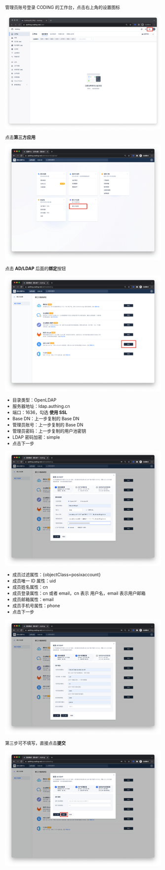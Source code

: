 <IntegrationDetailCard :title="`在 CODING 中配置 LDAP`">

管理员账号登录 CODING 的工作台，点击右上角的设置图标

<img src="../../images/integration/ldap-coding/2-1.png" class="md-img-padding" />

点击**第三方应用**

<img src="../../images/integration/ldap-coding/2-2.png" class="md-img-padding" />

点击 **AD/LDAP** 后面的**绑定**按钮

<img src="../../images/integration/ldap-coding/2-3.png" class="md-img-padding" />

- 目录类型：OpenLDAP
- 服务器地址：ldap.authing.cn
- 端口：1636，勾选 **使用 SSL**
- Base DN：上一步复制的 Base DN
- 管理员账号：上一步复制的 Base DN
- 管理员密码：上一步复制的用户池密钥
- LDAP 密码加密：simple
- 点击下一步

<img src="../../images/integration/ldap-coding/2-4.png" class="md-img-padding" />

- 成员过滤属性：{objectClass=posixaccount}
- 成员唯一 ID 属性：uid
- 成员姓名属性：cn
- 成员登录属性：cn 或者 email，cn 表示 用户名，email 表示用户邮箱
- 成员邮箱属性：email
- 成员手机号属性：phone
- 点击下一步

<img src="../../images/integration/ldap-coding/2-5.png" class="md-img-padding" />

第三步可不填写，直接点击**提交**

<img src="../../images/integration/ldap-coding/2-6.png" class="md-img-padding" />

</IntegrationDetailCard>